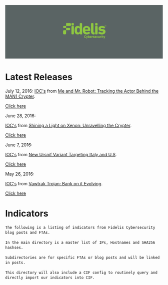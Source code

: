 
<p align="center"><img src="Logo.png" alt="Fidelis Cybersecurity on Github"></p>

# Latest Releases
July 12, 2016:
[IOC's](https://git.io/vKlZb) from [Me and Mr. Robot: Tracking the Actor Behind the MAN1 Crypter](http://www.threatgeek.com/2016/07/tracking-man1-crypter-actor.html).

[Click here](https://git.io/vKlZb)

June 28, 2016:

[IOC's](https://git.io/vKWtt) from [Shining a Light on Xenon: Unravelling the Crypter](http://www.threatgeek.com/2016/06/xenon-crypter.html).

[Click here](https://git.io/vKWtt)

June 7, 2016:

[IOC's](https://git.io/vot4I) from [New Ursnif Variant Targeting Italy and U.S](http://www.threatgeek.com/2016/06/new-ursnif-variant-targeting-italy-and-us.html).

[Click here](https://git.io/vot4I)
    
May 26, 2016:

[IOC's](https://git.io/vrMCx) from [Vawtrak Trojan: Bank on it Evolving](http://www.threatgeek.com/2016/05/vawtrak-trojan-bank-on-it-evolving.html).

[Click here](https://git.io/vrMCx)

# Indicators

    The following is a listing of indicators from Fidelis Cybersecurity blog posts and FTAs.

    In the main directory is a master list of IPs, Hostnames and SHA256 hashses.

    Subdirectories are for specific FTAs or blog posts and will be linked in posts.

    This directory will also include a CIF config to routinely query and directly import our indicators into CIF.
